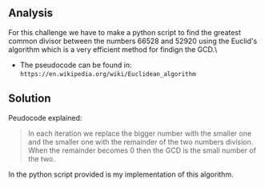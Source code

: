 ## Analysis
For this challenge we have to make a python script to find the greatest common divisor between the numbers 66528 and 52920 using the Euclid's algorithm which is a very efficient method for findign the GCD.\
* The pseudocode can be found in: `https://en.wikipedia.org/wiki/Euclidean_algorithm`

## Solution
Peudocode explained:
>In each iteration we replace the bigger number with the smaller one and the smaller one with the remainder of the two numbers division. When the remainder becomes 0 then the GCD is the small number of the two.

In the python script provided is my implementation of this algorithm.

